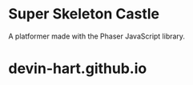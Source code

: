 # Super Skeleton Castle

A platformer made with the Phaser JavaScript library.
# devin-hart.github.io
